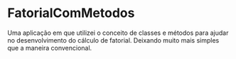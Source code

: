 # FatorialComMetodos
Uma aplicação em que utilizei o conceito de classes e métodos para ajudar no desenvolvimento do cálculo de fatorial. Deixando muito mais simples que a maneira convencional.
